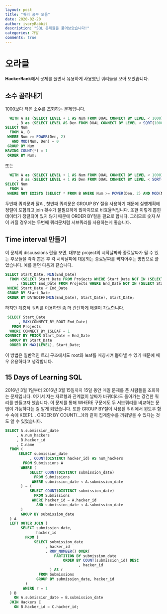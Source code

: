 ```yaml
---
layout: post
title: "쿼리 공부 모음"
date: 2020-02-20
author: ivoryRabbit
description: "SQL 문제들을 풀어보았습니다!"
categories: 개발
comments: true
---
```


# 오라클

**HackerRank**에서 문제를 풀면서 유용하게 사용했던 쿼리들을 모아 보았습니다.

## 소수 골라내기

1000보다 작은 소수를 조회하는 문제입니다.

```sql
  WITH A as (SELECT LEVEL + 1 AS Num FROM DUAL CONNECT BY LEVEL < 1000)
     , B as (SELECT LEVEL AS Den FROM DUAL CONNECT BY LEVEL < SQRT(1000))
SELECT Num
  FROM A, B
 WHERE Num >= POWER(Den, 2)
   AND MOD(Num, Den) = 0
 GROUP BY Num
HAVING COUNT(*) = 1
 ORDER BY Num;
```

또는

```sql
  WITH A as (SELECT LEVEL + 1 AS Num FROM DUAL CONNECT BY LEVEL < 1000)
     , B as (SELECT LEVEL + 1 AS Den FROM DUAL CONNECT BY LEVEL < SQRT(1000))
SELECT Num
  FROM A
 WHERE NOT EXISTS (SELECT * FROM B WHERE Num >= POWER(Den, 2) AND MOD(Num, Den) = 0);
```

두번째 쿼리문과 달리, 첫번째 쿼리문은 GROUP BY 절을 사용하기 때문에 실행계획에 정렬이 포함되고 join 횟수가 불필요하게 많아지므로 비효율적입니다. 또한 이렇게 뽑힌 데이터가 정렬되어 있지 않기 때문에 ORDER BY절을 필요로 합니다. 그러므로 숫자 $N$이 커질 경우에는 두번째 쿼리문처럼 서브쿼리를 사용하는게 좋습니다.

## Time interval 만들기

이 문제의 discussions 란을 보면, 대부분 project의 시작날짜와 종료날짜가 될 수 있는 후보들을 각각 뽑은 후 각 시작날짜에 대응되는 종료날짜를 짝지어주는 방법으로 풀었습니다. 예를 들면 다음과 같습니다.

```sql
SELECT Start_Date, MIN(End_Date)
  FROM (SELECT Start_Date FROM Projects WHERE Start_Date NOT IN (SELECT End_Date FROM Projects))
     , (SELECT End_Date FROM Projects WHERE End_Date NOT IN (SELECT Start_Date FROM Projects)) 
 WHERE Start_Date < End_Date
 GROUP BY Start_Date
 ORDER BY DATEDIFF(MIN(End_Date), Start_Date), Start_Date;
```

하지만 계층적 쿼리를 이용하면 좀 더 간단하게 해결이 가능합니다.

```sql
 SELECT Start_Date
      , MAX(CONNECT_BY_ROOT End_Date)
   FROM Projects
  WHERE CONNECT_BY_ISLEAF = 1
CONNECT BY PRIOR Start_Date = End_Date
  GROUP BY Start_Date
  ORDER BY MAX(LEVEL), Start_Date;
```

이 방법은 일반적인 트리 구조에서도 root와 leaf를 매칭시켜 뽑아낼 수 있기 때문에 매우 유용하다고 생각합니다.

## 15 Days of Learning SQL

2016년 3월 1일부터 2016년 3월 15일까지 15일 동안 매일 문제를 푼 사람들을 조회하는 문제입니다. 여기서 저는 자료형과 관계없이 날짜가 바뀌더라도 돌아가는 강건한 쿼리를 만들고자 했습니다. 이 문제를 통해 WHERE 구문에도 두 서브쿼리를 비교하는 문법이 가능하다는 걸 알게 되었습니다. 또한 GROUP BY절이 사용된 쿼리에서 윈도우 함수 속에 KEEP(... ORDER BY COUNT(...))와 같이 집계함수를 끼워넣을 수 있다는 것도 알 수 있었습니다.

```sql
SELECT A.submission_date
     , A.num_hackers
     , B.hacker_id
     , C.name
  FROM (
      SELECT submission_date
           , COUNT(DISTINCT hacker_id) AS num_hackers
        FROM Submissions A
       WHERE (
           SELECT COUNT(DISTINCT submission_date)
             FROM Submissions
            WHERE submission_date < A.submission_date
       ) = (
           SELECT COUNT(DISTINCT submission_date)
             FROM Submissions
            WHERE hacker_id = A.hacker_id
              AND submission_date < A.submission_date
       )
       GROUP BY submission_date
  ) A
  LEFT OUTER JOIN (
       SELECT submission_date,
              hacker_id
         FROM (
             SELECT submission_date
                  , hacker_id
                  , ROW_NUMBER() OVER(
                      PARTITION BY submission_date 
                          ORDER BY COUNT(submission_id) DESC
                                 , hacker_id
                    ) AS r
               FROM Submissions
              GROUP BY submission_date, hacker_id
         )
        WHERE r = 1
  ) B
    ON A.submission_date = B.submission_date
  JOIN Hackers C
    ON B.hacker_id = C.hacker_id;
```

